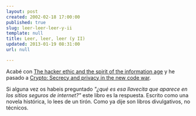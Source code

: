 ```yaml
---
layout: post
created: 2002-02-18 17:00:00
published: true
slug: leer-leer-leer-y-ii
template: null
title: Leer, leer, leer (y II)
updated: 2013-01-19 08:31:00
url: null

---
```


Acabé con [The hacker ethic and the spirit of the information age][hacker_ethic] y he pasado a [Crypto: Secrecy and privacy in the new code war][crypto].

[hacker_ethic]: http://www.amazon.co.uk/exec/obidos/ASIN/0099426927/ignaciotorres-21
[crypto]: http://www.amazon.co.uk/exec/obidos/ASIN/0140244328/ignaciotorres-21

Si alguna vez os habeis preguntado _"¿qué es esa llavecita que aparece en los sitios seguros de internet?"_ este libro es la respuesta. Escrito como una novela histórica, lo lees de un tirón. Como ya dije son libros divulgativos, no técnicos.